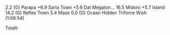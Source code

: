 2.2 (G) Parapa
+6.9 Saria Town
+5.6 Dat Megaton...
16.5 Midoro
+5.7 Island
14.2 (G) Reflex Town
5.4 Maze
0.0 (G) Ocean
Hidden
Triforce Wish (1:06:54)

Totalt: